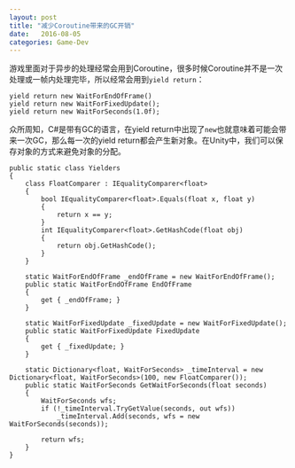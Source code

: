 ```yaml
---
layout: post
title: "减少Coroutine带来的GC开销"
date:   2016-08-05
categories: Game-Dev
---
```


游戏里面对于异步的处理经常会用到Coroutine，很多时候Coroutine并不是一次处理或一帧内处理完毕，所以经常会用到```yield return```：  

    yield return new WaitForEndOfFrame()
    yield return new WaitForFixedUpdate();
    yield return new WaitForSeconds(1.0f);

众所周知，C#是带有GC的语言，在yield return中出现了```new```也就意味着可能会带来一次GC，那么每一次的yield return都会产生新对象。在Unity中，我们可以保存对象的方式来避免对象的分配。

    public static class Yielders
    {
        class FloatComparer : IEqualityComparer<float>
        {
            bool IEqualityComparer<float>.Equals(float x, float y)
            {
                return x == y;
            }
            int IEqualityComparer<float>.GetHashCode(float obj)
            {
                return obj.GetHashCode();
            }
        }
    
        static WaitForEndOfFrame _endOfFrame = new WaitForEndOfFrame();
        public static WaitForEndOfFrame EndOfFrame
        {
            get { _endOfFrame; }
        }
    
        static WaitForFixedUpdate _fixedUpdate = new WaitForFixedUpdate();
        public static WaitForFixedUpdate FixedUpdate
        {
            get { _fixedUpdate; }
        }
    
        static Dictionary<float, WaitForSeconds> _timeInterval = new Dictionary<float, WaitForSeconds>(100, new FloatComparer());
        public static WaitForSeconds GetWaitForSeconds(float seconds)
        {
            WaitForSeconds wfs;
            if (!_timeInterval.TryGetValue(seconds, out wfs))
                _timeInterval.Add(seconds, wfs = new WaitForSeconds(seconds));
    
            return wfs;
        }
    }
